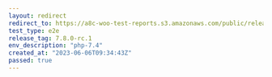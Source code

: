 ```yaml
---
layout: redirect
redirect_to: https://a8c-woo-test-reports.s3.amazonaws.com/public/release/7.8.0-rc.1/php-7.4/e2e/index.html
test_type: e2e
release_tag: 7.8.0-rc.1
env_description: "php-7.4"
created_at: "2023-06-06T09:34:43Z"
passed: true
---
```

